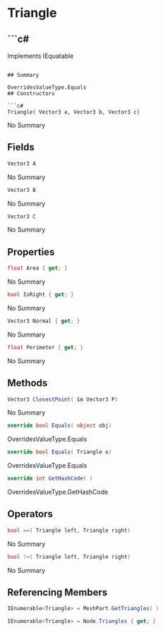 # Triangle

## ```c#
Implements IEquatable<Triangle>
```

## Summary

OverridesValueType.Equals
## Constructors

```c#
Triangle( Vector3 a, Vector3 b, Vector3 c) 
```
No Summary
## Fields

```c#
Vector3 A
```
No Summary
```c#
Vector3 B
```
No Summary
```c#
Vector3 C
```
No Summary
## Properties

```c#
float Area { get; } 
```
No Summary
```c#
bool IsRight { get; } 
```
No Summary
```c#
Vector3 Normal { get; } 
```
No Summary
```c#
float Perimeter { get; } 
```
No Summary
## Methods

```c#
Vector3 ClosestPoint( in Vector3 P) 
```
No Summary
```c#
override bool Equals( object obj) 
```
OverridesValueType.Equals
```c#
override bool Equals( Triangle o) 
```
OverridesValueType.Equals
```c#
override int GetHashCode( ) 
```
OverridesValueType.GetHashCode
## Operators

```c#
bool ==( Triangle left, Triangle right) 
```
No Summary
```c#
bool !=( Triangle left, Triangle right) 
```
No Summary
## Referencing Members

```c#
IEnumerable<Triangle> = MeshPart.GetTriangles( ) 
```
```c#
IEnumerable<Triangle> = Node.Triangles { get; } 
```
